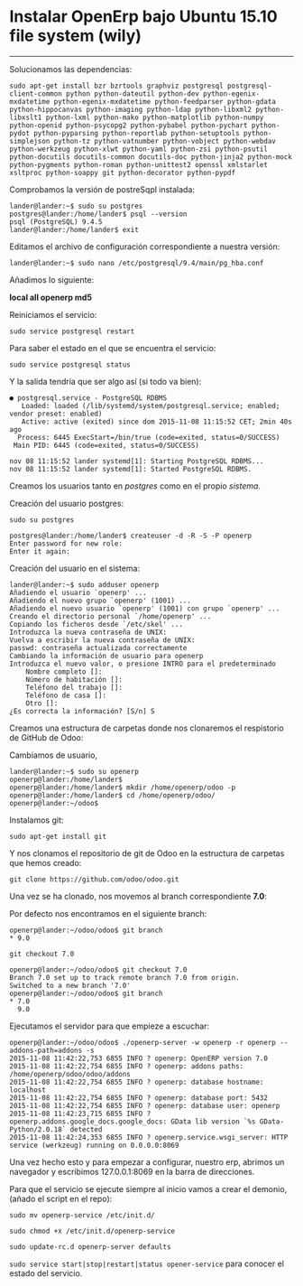 # Instalar **OpenErp** bajo Ubuntu 15.10 file system (wily)
------------------------------------------------------------

Solucionamos las dependencias:

`sudo apt-get install bzr bzrtools graphviz postgresql postgresql-client-common python python-dateutil python-dev python-egenix-mxdatetime python-egenix-mxdatetime python-feedparser python-gdata python-hippocanvas python-imaging python-ldap python-libxml2 python-libxslt1 python-lxml python-mako python-matplotlib python-numpy python-openid python-psycopg2 python-pybabel python-pychart python-pydot python-pyparsing python-reportlab python-setuptools python-simplejson python-tz python-vatnumber python-vobject python-webdav python-werkzeug python-xlwt python-yaml python-zsi python-psutil python-docutils docutils-common docutils-doc python-jinja2 python-mock python-pygments python-roman python-unittest2 openssl xmlstarlet xsltproc python-soappy git python-decorator python-pypdf`

Comprobamos la versión de postreSqpl instalada:

```
lander@lander:~$ sudo su postgres 
postgres@lander:/home/lander$ psql --version
psql (PostgreSQL) 9.4.5
lander@lander:/home/lander$ exit
```

Editamos el archivo de configuración correspondiente a nuestra versión: 

`lander@lander:~$ sudo nano /etc/postgresql/9.4/main/pg_hba.conf`

Añadimos lo siguiente:

**local all openerp md5**

Reiniciamos el servicio:

`sudo service postgresql restart`

Para saber el estado en el que se encuentra el servicio:

`sudo service postgresql status`

Y la salida tendría que ser algo así (si todo va bien):
```
● postgresql.service - PostgreSQL RDBMS
   Loaded: loaded (/lib/systemd/system/postgresql.service; enabled; vendor preset: enabled)
   Active: active (exited) since dom 2015-11-08 11:15:52 CET; 2min 40s ago
  Process: 6445 ExecStart=/bin/true (code=exited, status=0/SUCCESS)
 Main PID: 6445 (code=exited, status=0/SUCCESS)

nov 08 11:15:52 lander systemd[1]: Starting PostgreSQL RDBMS...
nov 08 11:15:52 lander systemd[1]: Started PostgreSQL RDBMS.
```

Creamos los usuarios tanto en *postgres* como en el propio *sistema*.

Creación del usuario postgres:

`sudo su postgres`
```
postgres@lander:/home/lander$ createuser -d -R -S -P openerp
Enter password for new role: 
Enter it again: 
```

Creación del usuario en el sistema:
```
lander@lander:~$ sudo adduser openerp
Añadiendo el usuario `openerp' ...
Añadiendo el nuevo grupo `openerp' (1001) ...
Añadiendo el nuevo usuario `openerp' (1001) con grupo `openerp' ...
Creando el directorio personal `/home/openerp' ...
Copiando los ficheros desde `/etc/skel' ...
Introduzca la nueva contraseña de UNIX: 
Vuelva a escribir la nueva contraseña de UNIX: 
passwd: contraseña actualizada correctamente
Cambiando la información de usuario para openerp
Introduzca el nuevo valor, o presione INTRO para el predeterminado
	Nombre completo []: 
	Número de habitación []: 
	Teléfono del trabajo []: 
	Teléfono de casa []: 
	Otro []: 
¿Es correcta la información? [S/n] S
```
Creamos una estructura de carpetas donde nos clonaremos el respistorio de GitHub de Odoo:

Cambiamos de usuario,

```
lander@lander:~$ sudo su openerp 
openerp@lander:/home/lander$
openerp@lander:/home/lander$ mkdir /home/openerp/odoo -p
openerp@lander:/home/lander$ cd /home/openerp/odoo/
openerp@lander:~/odoo$
```

Instalamos git:

`sudo apt-get install git`

Y nos clonamos el repositorio de git de Odoo en la estructura de carpetas que hemos creado:

`git clone https://github.com/odoo/odoo.git`

Una vez se ha clonado, nos movemos al branch correspondiente **7.0**:

Por defecto nos encontramos en el siguiente branch:
```
openerp@lander:~/odoo/odoo$ git branch
* 9.0
```

`git checkout 7.0`

```
openerp@lander:~/odoo/odoo$ git checkout 7.0
Branch 7.0 set up to track remote branch 7.0 from origin.
Switched to a new branch '7.0'
openerp@lander:~/odoo/odoo$ git branch
* 7.0
  9.0
```

Ejecutamos el servidor para que empieze a escuchar: 

```
openerp@lander:~/odoo/odoo$ ./openerp-server -w openerp -r openerp --addons-path=addons -s
2015-11-08 11:42:22,753 6855 INFO ? openerp: OpenERP version 7.0
2015-11-08 11:42:22,754 6855 INFO ? openerp: addons paths: /home/openerp/odoo/odoo/addons
2015-11-08 11:42:22,754 6855 INFO ? openerp: database hostname: localhost
2015-11-08 11:42:22,754 6855 INFO ? openerp: database port: 5432
2015-11-08 11:42:22,754 6855 INFO ? openerp: database user: openerp
2015-11-08 11:42:23,715 6855 INFO ? openerp.addons.google_docs.google_docs: GData lib version `%s GData-Python/2.0.18` detected
2015-11-08 11:42:24,353 6855 INFO ? openerp.service.wsgi_server: HTTP service (werkzeug) running on 0.0.0.0:8069
```

Una vez hecho esto y para empezar a configurar, nuestro erp, abrimos un navegador y escribimos 127.0.0.1:8069 en la barra de direcciones.

Para que el servicio se ejecute siempre al inicio vamos a crear el demonio, (añado el script en el repo):

`sudo mv openerp-service /etc/init.d/` 

`sudo chmod +x /etc/init.d/openerp-service`

`sudo update-rc.d openerp-server defaults`

`sudo service start|stop|restart|status opener-service` para conocer el estado del servicio.






 
